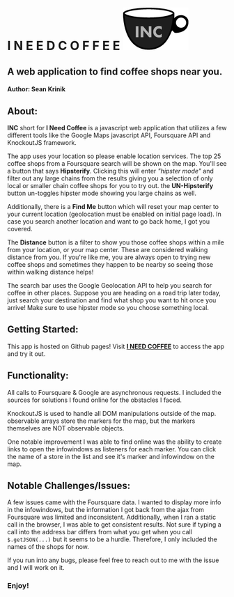 # I N E E D C O F F E E ![I NEED COFF](https://github.com/skrinik/INeedCoffee-grandmaster/blob/master/img/inc-75w.png?raw=true "I N E E D C O F F E E Logo")
## A web application to find coffee shops near you.
#### Author: Sean Krinik

## About:
**INC** short for **I Need Coffee** is a javascript web application that utilizes a few different tools like the Google Maps javascript API, Foursquare API and KnockoutJS framework.

The app uses your location so please enable location services. The top 25 coffee shops from a Foursquare search will be shown on the map. You'll see a button that says **Hipsterify**. Clicking this will enter *"hipster mode"* and filter out any large chains from the results giving you a selection of only local or smaller chain coffee shops for you to try out. the **UN-Hipsterify** button un-toggles hipster mode showing you large chains as well.

Additionally, there is a **Find Me** button which will reset your map center to your current location (geolocation must be enabled on initial page load). In case you search another location and want to go back home, I got you covered.

The **Distance** button is a filter to show you those coffee shops within a mile from your location, or your map center. These are considered walking distance from you. If you're like me, you are always open to trying new coffee shops and sometimes they happen to be nearby so seeing those within walking distance helps!

The search bar uses the Google Geolocation API to help you search for coffee in other places. Suppose you are heading on a road trip later today, just search your destination and find what shop you want to hit once you arrive! Make sure to use hipster mode so you choose something local.

## Getting Started:

This app is hosted on Github pages! Visit [**I NEED COFFEE**](https://skrinik.github.io/INeedCoffee-grandmaster/) to access the app and try it out.

## Functionality:

All calls to Foursquare & Google are asynchronous requests. I included the sources for solutions I found online for the obstacles I faced.

KnockoutJS is used to handle all DOM manipulations outside of the map. observable arrays store the markers for the map, but the markers themselves are NOT observable objects.

One notable improvement I was able to find online was the ability to create links to open the infowindows as listeners for each marker. You can click the name of a store in the list and see it's marker and infowindow on the map.

## Notable Challenges/Issues:

A few issues came with the Foursquare data. I wanted to display more info in the infowindows, but the information I got back from the ajax from Foursquare was limited and inconsistent. Additionally, when I ran a static call in the browser, I was able to get consistent results. Not sure if typing a call into the address bar differs from what you get when you call ```$.getJSON(...)``` but it seems to be a hurdle. Therefore, I only included the names of the shops for now.

If you run into any bugs, please feel free to reach out to me with the issue and I will work on it.

### Enjoy!
